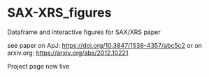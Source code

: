 # SAX-XRS_figures
Dataframe and interactive figures for SAX/XRS paper

see paper on ApJ: https://doi.org/10.3847/1538-4357/abc5c2 or on arxiv.org: https://arxiv.org/abs/2012.10221

Project page now live
